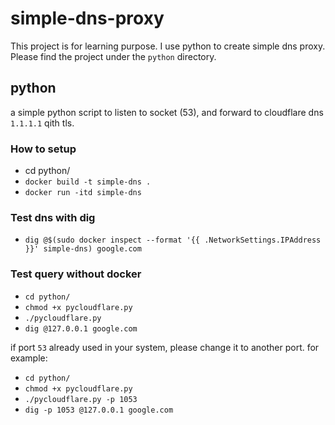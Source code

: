 # simple-dns-proxy

This project is for learning purpose. I use python to create simple dns proxy. Please find the project under the `python` directory.

## python
a simple python script to listen to socket (53), and forward to cloudflare dns `1.1.1.1` qith tls.

### How to setup
- cd python/
- `docker build -t simple-dns .`
- `docker run -itd simple-dns`

### Test dns with dig
- `dig @$(sudo docker inspect --format '{{ .NetworkSettings.IPAddress }}' simple-dns) google.com`

### Test query without docker
- `cd python/`
- `chmod +x pycloudflare.py`
- `./pycloudflare.py`
- `dig @127.0.0.1 google.com`

if port `53` already used in your system, please change it to another port. for example:
- `cd python/`
- `chmod +x pycloudflare.py`
- `./pycloudflare.py -p 1053`
- `dig -p 1053 @127.0.0.1 google.com`